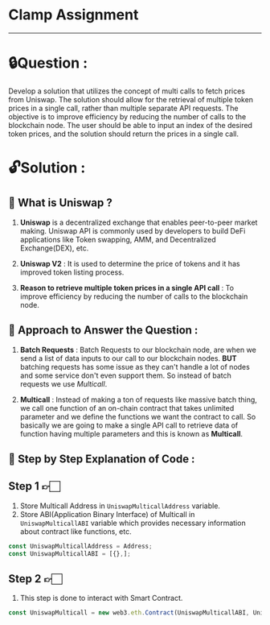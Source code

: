 # Clamp Assignment

---

# 🔒Question :

Develop a solution that utilizes the concept of multi calls to fetch prices from Uniswap. The solution should allow for the retrieval of multiple token prices in a single call, rather than multiple separate API requests. The objective is to improve efficiency by reducing the number of calls to the blockchain node. The user should be able to input an index of the desired token prices, and the solution should return the prices in a single call.

# 🔓Solution :

## 🔑 What is Uniswap ?

1. **Uniswap** is a decentralized exchange that enables peer-to-peer market making. Uniswap API is commonly used by developers to build DeFi applications like Token swapping, AMM, and Decentralized Exchange(DEX), etc.

2. **Uniswap V2** : It is used to determine the price of tokens and it has improved token listing process.

3. **Reason to retrieve multiple token prices in a single API call** : To improve efficiency by reducing the number of calls to the blockchain node.

## 🔑 Approach to Answer the Question :

1. **Batch Requests** : Batch Requests to our blockchain node, are when we send a list of data inputs to our call to our blockchain nodes. **BUT** batching requests has some issue as they can't handle a lot of nodes and some service don't even support them. So instead of batch requests we use _Multicall_.

2. **Multicall** : Instead of making a ton of requests like massive batch thing, we call one function of an on-chain contract that takes unlimited parameter and we define the functions we want the contract to call. So basically we are going to make a single API call to retrieve data of function having multiple parameters and this is known as **Multicall**.

## 🔑 Step by Step Explanation of Code :

## Step 1 👉🏻

1. Store Multicall Address in `UniswapMulticallAddress` variable.
2. Store ABI(Application Binary Interface) of Multicall in `UniswapMulticallABI` variable which provides necessary information about contract like functions, etc.

```web3.js
const UniswapMulticallAddress = Address;
const UniswapMulticallABI = [{},];
```

## Step 2 👉🏻

1. This step is done to interact with Smart Contract.

```web3.js
const UniswapMulticall = new web3.eth.Contract(UniswapMulticallABI, UniswapMulticallAddress);
```
